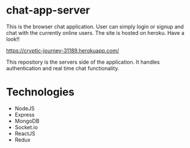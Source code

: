 # chat-app-server

This is the browser chat application. User can simply login or signup and chat with the currently online users.
The site is hosted on heroku. Have a look!!

https://cryptic-journey-31189.herokuapp.com/

This repository is the servers side of the application. It handles authentication and real time chat functionality.

# Technologies

- NodeJS
- Express
- MongoDB
- Socket.io
- ReactJS
- Redux
